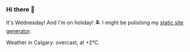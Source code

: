 ### Hi there :wave:

It's Wednesday! And I'm on holiday! :desert_island: I might be polishing my [static site generator](https://github.com/bewuethr/pandoc-bash-blog).

Weather in Calgary: overcast, at +2°C.
